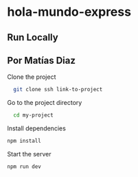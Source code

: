 # hola-mundo-express
## Run Locally  
## Por Matías Diaz
Clone the project  

~~~bash  
  git clone ssh link-to-project
~~~

Go to the project directory  

~~~bash  
  cd my-project
~~~

Install dependencies  

~~~bash  
npm install
~~~

Start the server  

~~~bash  
npm run dev
~~~  
